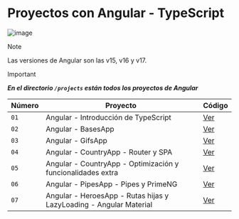 # Proyectos con Angular - TypeScript

![image](https://github.com/dieegoludee/angular-repository/assets/127766535/7ef59279-25fc-402a-bad0-d6ec2919ad41)

> [!NOTE]
> Las versiones de Angular son las v15, v16 y v17.

> [!IMPORTANT]
> ***En el directorio `/projects` están todos los proyectos de Angular***

| Número  | Proyecto | Código |
| ------------- | ------------- | ------------- |
| `01`  | Angular - Introducción de TypeScript  | [Ver](https://github.com/dieegoludee/angular-repository/tree/main/projects/01-typescript-intro)  |
| `02`  | Angular - BasesApp  | [Ver](https://github.com/dieegoludee/angular-repository/tree/main/projects/02-bases-app)  |
| `03`  | Angular - GifsApp  | [Ver](https://github.com/dieegoludee/angular-repository/tree/main/projects/03-gifs-app)  |
| `04`  | Angular - CountryApp - Router y SPA  | [Ver](https://github.com/dieegoludee/angular-repository/tree/main/projects/04-countryApp)  |
| `05`  | Angular - CountryApp - Optimización y funcionalidades extra  | [Ver](https://github.com/dieegoludee/angular-repository/tree/main/projects/05-countryApp-Opt)  |
| `06`  | Angular - PipesApp - Pipes y PrimeNG  | [Ver](https://github.com/dieegoludee/angular-repository/tree/main/projects/06-pipesApp)  |
| `07`  | Angular - HeroesApp - Rutas hijas y LazyLoading - Angular Material  | [Ver](https://github.com/dieegoludee/angular-repository/tree/main/projects/07-heroesApp)  |
